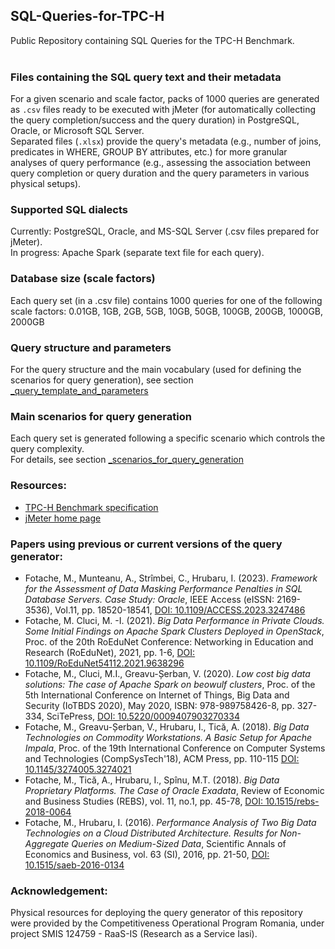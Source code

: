 ## SQL-Queries-for-TPC-H
Public Repository containing SQL Queries for the TPC-H Benchmark.<br><br>

### Files containing the SQL query text and their metadata
For a given scenario and scale factor, packs of 1000 queries are generated as `.csv` files ready to be executed with jMeter (for automatically collecting the query completion/success and the query duration) in PostgreSQL, Oracle, or Microsoft SQL Server.<br>
Separated files (`.xlsx`) provide the query's metadata (e.g., number of joins, predicates in WHERE, GROUP BY attributes, etc.) for more granular analyses of query performance (e.g., assessing the association between query completion or query duration and the query parameters in various physical setups).

### Supported SQL dialects
Currently: PostgreSQL, Oracle, and MS-SQL Server (.csv files prepared for jMeter). <br>
In progress: Apache Spark (separate text file for each query).

### Database size (scale factors)
Each query set (in a .csv file) contains 1000 queries for one of the following scale factors: 0.01GB, 1GB, 2GB, 5GB, 10GB, 50GB, 100GB, 200GB, 1000GB, 2000GB 

### Query structure and parameters
For the query structure and the main vocabulary (used for defining the scenarios for query generation), see section [_query_template_and_parameters](https://github.com/marinfotache/SQL-Queries-for-TPC-H/tree/main/_query_template_and_parameters)

### Main scenarios for query generation
Each query set is generated following a specific scenario which controls the query complexity.<br>
For details, see section [_scenarios_for_query_generation](https://github.com/marinfotache/SQL-Queries-for-TPC-H/tree/main/_scenarios_for_query_generation)

### Resources:
  * [TPC-H Benchmark specification](https://www.tpc.org/TPC_Documents_Current_Versions/pdf/TPC-H_v3.0.1.pdf)
  * [jMeter home page](https://jmeter.apache.org)

  
### Papers using previous or current versions of the query generator:
* Fotache, M., Munteanu, A., Strîmbei, C., Hrubaru, I. (2023). _Framework for the Assessment of Data Masking Performance Penalties in SQL Database Servers. Case Study: Oracle_, IEEE Access (eISSN: 2169-3536), Vol.11, pp. 18520-18541, [DOI: 10.1109/ACCESS.2023.3247486](https://ieeexplore.ieee.org/document/10049552)
* Fotache, M. Cluci, M. -I. (2021). _Big Data Performance in Private Clouds. Some Initial Findings on Apache Spark Clusters Deployed in OpenStack_, Proc. of the 20th RoEduNet Conference: Networking in Education and Research (RoEduNet), 2021, pp. 1-6, [DOI: 10.1109/RoEduNet54112.2021.9638296](https://ieeexplore.ieee.org/document/9638296)
* Fotache, M., Cluci, M.I.,  Greavu-Șerban, V. (2020). _Low cost big data solutions: The case of Apache Spark on beowulf clusters_, Proc. of the 5th International Conference on Internet of Things, Big Data and Security (IoTBDS 2020), May 2020, ISBN: 978-989758426-8, pp. 327-334, SciTePress, [DOI: 10.5220/0009407903270334](https://www.scitepress.org/Papers/2020/94079/pdf/index.html)
* Fotache, M., Greavu-Șerban, V., Hrubaru, I., Tică, A. (2018). _Big Data Technologies on Commodity Workstations. A Basic Setup for Apache Impala_, Proc. of the 19th International Conference on Computer Systems and Technologies (CompSysTech'18), ACM Press, pp. 110-115 [DOI: 10.1145/3274005.3274021](http://dl.acm.org/ft_gateway.cfm?id=3274021&ftid=2036066&dwn=1)
* Fotache, M., Tică, A., Hrubaru, I., Spînu, M.T. (2018). _Big Data Proprietary Platforms. The Case of Oracle Exadata_, Review of Economic and Business Studies (REBS), vol. 11, no.1, pp. 45-78, [DOI: 10.1515/rebs-2018-0064](http://rebs.feaa.uaic.ro/articles/pdfs/256.pdf)
* Fotache, M., Hrubaru, I. (2016). _Performance Analysis of Two Big Data Technologies on a Cloud Distributed Architecture. Results for Non-Aggregate Queries on Medium-Sized Data_, Scientific Annals of Economics and Business, vol. 63 (SI), 2016, pp. 21-50,  [DOI: 10.1515/saeb-2016-0134](http://saeb.feaa.uaic.ro/index.php/saeb/article/view/91/35) 


### Acknowledgement:
Physical resources for deploying the query generator of this repository were provided by the Competitiveness Operational Program Romania, under project SMIS 124759 - RaaS-IS (Research as a Service Iasi).
  
